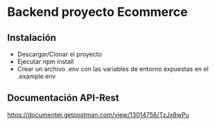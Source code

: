 # Backend proyecto Ecommerce

## Instalación

- Descargar/Clonar el proyecto
- Ejecutar npm install
- Crear un archivo .env con las variables de entorno expuestas en el .example.env

## Documentación API-Rest

https://documenter.getpostman.com/view/13014756/TzJx8wPu
